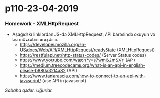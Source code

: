 # p110-23-04-2019

### Homework - XMLHttpRequest
- Aşağıdakı linklərdən JS-də XMLHttpRequest, API barəsində oxuyun və bu mövzuları araşdırın:
  - https://developer.mozilla.org/en-US/docs/Web/API/XMLHttpRequest/readyState (XMLHttpRequest)
  - https://restfulapi.net/http-status-codes/ (Server Status codes)
  - https://www.youtube.com/watch?v=s7wmiS2mSXY (API)
  - https://medium.freecodecamp.org/what-is-an-api-in-english-please-b880a3214a82 (API)
  - https://www.taniarascia.com/how-to-connect-to-an-api-with-javascript/ (use API in javascript)
  
*Sabaha qədər. Uğurlar.*
